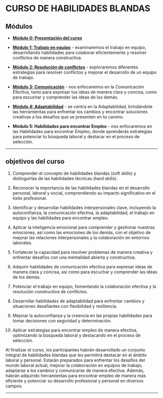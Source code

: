# CURSO DE HABILIDADES BLANDAS

## Módulos

- [**Módulo 0: Presentación del curso**](https://github.com/eugenia1984/node/blob/main/node_codo_a_codo/habilidades-blandas/modulo-00.md)

- [**Módulo 1: Trabajo en equipo**](https://github.com/eugenia1984/node/blob/main/node_codo_a_codo/habilidades-blandas/modulo-01.md) - examinaremos el trabajo en equipo, desarrollando habilidades para colaborar eficientemente y resolver conflictos de manera constructiva.

- [**Módulo 2: Resolución de conflictos**](https://github.com/eugenia1984/node/blob/main/node_codo_a_codo/habilidades-blandas/modulo-02.md) - exploraremos diferentes estrategias para resolver conflictos y mejorar el desarrollo de un equipo de trabajo.

- [**Módulo 3: Comunicación**](https://github.com/eugenia1984/node/blob/main/node_codo_a_codo/habilidades-blandas/modulo-03.md) - nos enfocaremos en la Comunicación Efectiva, tanto para expresar tus ideas de manera clara y concisa, como para escuchar y comprender las ideas de los demás.

- [**Módulo 4: Adaptabilidad**](https://github.com/eugenia1984/node/blob/main/node_codo_a_codo/habilidades-blandas/modulo-04.md) - se centra en la Adaptabilidad, brindándote las herramientas para enfrentar los cambios y encontrar soluciones creativas a los desafíos que se presenten en tu camino.

- **Módulo 5: Habilidades para encontrar Empleo** - nos enfocaremos en las Habilidades para encontrar Empleo, donde aprenderás estrategias para potenciar tu búsqueda laboral y destacar en el proceso de selección.

---

## objetivos del curso

1. Comprender el concepto de habilidades blandas (soft skills) y distinguirlas de las habilidades técnicas (hard skills).

2. Reconocer la importancia de las habilidades blandas en el desarrollo personal, laboral y social, comprendiendo su impacto significativo en el éxito profesional.

3. Identificar y desarrollar habilidades interpersonales clave, incluyendo la autoconfianza, la comunicación efectiva, la adaptabilidad, el trabajo en equipo y las habilidades para encontrar empleo.

4. Aplicar la inteligencia emocional para comprender y gestionar nuestras emociones, así como las emociones de los demás, con el objetivo de mejorar las relaciones interpersonales y la colaboración en entornos laborales.

5. Fortalecer la capacidad para resolver problemas de manera creativa y enfrentar desafíos con una mentalidad abierta y constructiva.

6. Adquirir habilidades de comunicación efectiva para expresar ideas de manera clara y concisa, así como para escuchar y comprender las ideas de los demás.

7. Potenciar el trabajo en equipo, fomentando la colaboración efectiva y la resolución constructiva de conflictos.

8. Desarrollar habilidades de adaptabilidad para enfrentar cambios y situaciones desafiantes con flexibilidad y resiliencia.

9. Mejorar la autoconfianza y la creencia en las propias habilidades para tomar decisiones con seguridad y determinación.

10. Aplicar estrategias para encontrar empleo de manera efectiva, optimizando la búsqueda laboral y destacando en el proceso de selección.

Al finalizar el curso, los participantes habrán desarrollado un conjunto integral de habilidades blandas que les permitirá destacar en el ámbito laboral y personal. Estarán preparados para enfrentar los desafíos del mundo laboral actual, mejorar la colaboración en equipos de trabajo, adaptarse a los cambios y comunicarse de manera efectiva. Además, habrán adquirido herramientas para encontrar empleo de manera más eficiente y potenciar su desarrollo profesional y personal en diversos campos.

---
